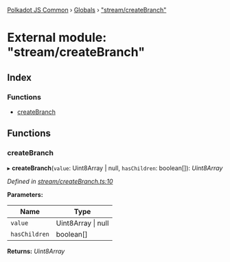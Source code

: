 [Polkadot JS Common](../README.md) › [Globals](../globals.md) › ["stream/createBranch"](_stream_createbranch_.md)

# External module: "stream/createBranch"

## Index

### Functions

* [createBranch](_stream_createbranch_.md#createbranch)

## Functions

###  createBranch

▸ **createBranch**(`value`: Uint8Array | null, `hasChildren`: boolean[]): *Uint8Array*

*Defined in [stream/createBranch.ts:10](https://github.com/polkadot-js/common/blob/4e4ff5de/packages/trie-codec/src/stream/createBranch.ts#L10)*

**Parameters:**

Name | Type |
------ | ------ |
`value` | Uint8Array &#124; null |
`hasChildren` | boolean[] |

**Returns:** *Uint8Array*
